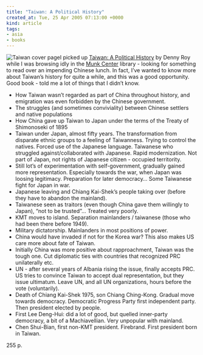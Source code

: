 ```yaml
---
title: "Taiwan: A Political History"
created_at: Tue, 25 Apr 2005 07:13:00 +0000
kind: article
tags:
- asia
- books
---
```


![Taiwan cover
page](http://images.amazon.com/images/P/0801488052.01._AA400_SCLZZZZZZZ_.jpg)I
picked up [Taiwan: A Political
History](http://www.amazon.com/exec/obidos/tg/detail/-/0801488052/qid=1114492280/sr=8-1/ref=sr_8_xs_ap_i1_xgl14/102-2030066-0621712?v=glance&s=books&n=507846)
by Denny Roy while I was browsing idly in the [Munk
Center](http://www.utoronto.ca/mcis) library - looking for something to
read over an impending Chinese lunch. In fact, I’ve wanted to know more
about Taiwan’s history for quite a while, and this was a good
opportunity. Good book - told me a lot of things that I didn’t know.

-   How Taiwan wasn’t regarded as part of China throughout history, and
  emigration was even forbidden by the Chinese government.
-   The struggles (and sometimes conviviality) between Chinese settlers
  and native populations
-   How China gave up Taiwan to Japan under the terms of the Treaty of
  Shimonoseki of 1895
-   Taiwan under Japan, almost fifty years. The transformation from
  disparate ethnic groups to a feeling of Taiwanness. Trying to
  control the natives. Forced use of the Japanese language. Taiwanese
  who struggled against/collaborated with Japanese. Rapid
  modernization. Not part of Japan, not rights of Japanese citizen -
  occupied territority.
-   Still lot’s of experimentation with self-government, gradually
  gained more representation. Especially towards the war, when Japan
  was loosing legitimacy. Preparation for later democracy… Some
  Taiwanese fight for Japan in war.
-   Japanese leaving and Chiang Kai-Shek’s people taking over (before
  they have to abandon the mainland).
-   Taiwanese seen as traitors (even though China gave them willingly to
  Japan), “not to be trusted”… Treated very poorly.
-   KMT moves to island. Separation mainlanders / taiwanese (those who
  had been there before 1949).
-   Military dictatorship. Mainlanders in most positions of power.
-   China would have invaded if not for the Korea war? This also makes
  US care more about fate of Taiwan.
-   Initially China was more positive about rapproachment, Taiwan was
  the tough one. Cut diplomatic ties with countries that recognized
  PRC unilaterally etc.
-   UN - after several years of Albania rising the issue, finally
  accepts PRC. US tries to convince Taiwan to accept dual
  representation, but they issue ultimatum. Leave UN, and all UN
  organizations, hours before the vote (voluntarily).
-   Death of Chiang Kai-Shek 1975, son Chiang Ching-Kong. Gradual move
  towards democracy. Democratic Progress Party first independent
  party. Then president elected by people.
-   First Lee Deng-Hui: did a lot of good, but quelled inner-party
  democracy, a bit of a Machiavellian. Very unpopular with mainland.
-   Chen Shui-Bian, first non-KMT president. Firebrand. First president
  born in Taiwan.

255 p.
